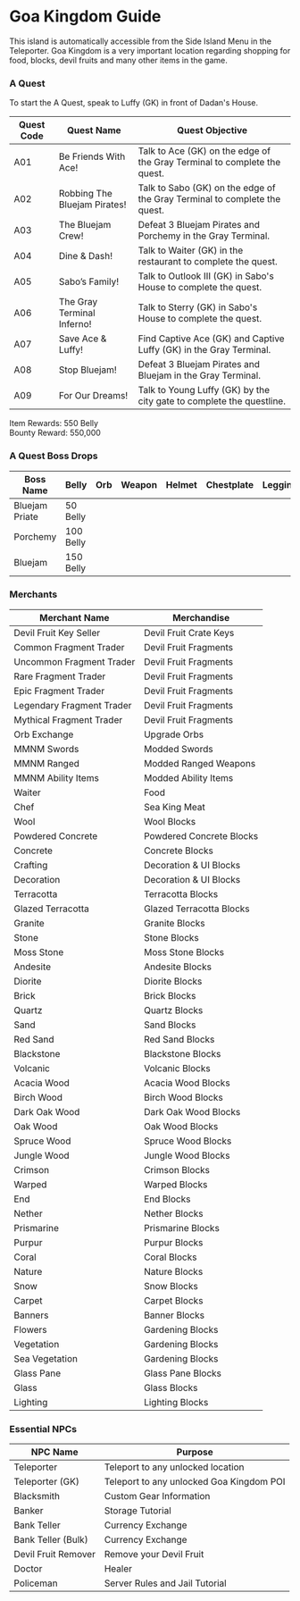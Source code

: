 
# Goa Kingdom Guide

This island is automatically accessible from the Side Island Menu in the Teleporter. Goa Kingdom is a very important location regarding shopping for food, blocks, devil fruits and many other items in the game.

### A Quest

To start the A Quest, speak to Luffy (GK) in front of Dadan's House.

| Quest Code| Quest Name                    | Quest Objective|
|-----------|-----------                    |-----------|
| A01       | Be Friends With Ace!          |Talk to Ace (GK) on the edge of the Gray Terminal to complete the quest.|
| A02       | Robbing The Bluejam Pirates!  |Talk to Sabo (GK) on the edge of the Gray Terminal to complete the quest.|
| A03       | The Bluejam Crew!             |Defeat 3 Bluejam Pirates and Porchemy in the Gray Terminal.|
| A04       | Dine & Dash!                  |Talk to Waiter (GK) in the restaurant to complete the quest.|
| A05       | Sabo’s Family!                |Talk to Outlook III (GK) in Sabo's House to complete the quest.|
| A06       | The Gray Terminal Inferno!    |Talk to Sterry (GK) in Sabo's House to complete the quest.|
| A07       | Save Ace & Luffy!             |Find Captive Ace (GK) and Captive Luffy (GK) in the Gray Terminal.|
| A08       | Stop Bluejam!                 |Defeat 3 Bluejam Pirates and Bluejam in the Gray Terminal.|
| A09       | For Our Dreams!               |Talk to Young Luffy (GK) by the city gate to complete the questline.|

Item Rewards: 550 Belly<br>
Bounty Reward: 550,000

### A Quest Boss Drops

| Boss Name         | Belly      | Orb       | Weapon    | Helmet    | Chestplate | Leggings  | Boots     | Other     |
|-----------        |----------- |-----------|-----------|-----------|----------- |-----------|-----------|-----------|
| Bluejam Priate    | 50 Belly   |           |           |           |            |           |           |           |
| Porchemy          | 100 Belly  |           |           |           |            |           |           |           |
| Bluejam           | 150 Belly  |           |           |           |            |           |           |           |

### Merchants

| Merchant Name             | Merchandise               |
|-------------              |-----------                |
| Devil Fruit Key Seller    | Devil Fruit Crate Keys    |
| Common Fragment Trader    | Devil Fruit Fragments     |
| Uncommon Fragment Trader  | Devil Fruit Fragments     |
| Rare Fragment Trader      | Devil Fruit Fragments     |
| Epic Fragment Trader      | Devil Fruit Fragments     |
| Legendary Fragment Trader | Devil Fruit Fragments     |
| Mythical Fragment Trader  | Devil Fruit Fragments     |
| Orb Exchange              | Upgrade Orbs              |
| MMNM Swords               | Modded Swords             |
| MMNM Ranged               | Modded Ranged Weapons     |
| MMNM Ability Items        | Modded Ability Items      |
| Waiter                    | Food                      |
| Chef                      | Sea King Meat             |
| Wool                      | Wool Blocks               |
| Powdered Concrete         | Powdered Concrete Blocks  |
| Concrete                  | Concrete Blocks           |
| Crafting                  | Decoration & UI Blocks    |
| Decoration                | Decoration & UI Blocks    |
| Terracotta                | Terracotta Blocks         |
| Glazed Terracotta         | Glazed Terracotta Blocks  |
| Granite                   | Granite Blocks            |
| Stone                     | Stone Blocks              |
| Moss Stone                | Moss Stone Blocks         |
| Andesite                  | Andesite Blocks           |
| Diorite                   | Diorite Blocks            |
| Brick                     | Brick Blocks              |
| Quartz                    | Quartz Blocks             |
| Sand                      | Sand Blocks               |
| Red Sand                  | Red Sand Blocks           |
| Blackstone                | Blackstone Blocks         |
| Volcanic                  | Volcanic Blocks           |
| Acacia Wood               | Acacia Wood Blocks        |
| Birch Wood                | Birch Wood Blocks         |
| Dark Oak Wood             | Dark Oak Wood Blocks      |
| Oak Wood                  | Oak Wood Blocks           |
| Spruce Wood               | Spruce Wood Blocks        |
| Jungle Wood               | Jungle Wood Blocks        |
| Crimson                   | Crimson Blocks            |
| Warped                    | Warped Blocks             |
| End                       | End Blocks                |
| Nether                    | Nether Blocks             |
| Prismarine                | Prismarine Blocks         |
| Purpur                    | Purpur Blocks             |
| Coral                     | Coral Blocks              |
| Nature                    | Nature Blocks             |
| Snow                      | Snow Blocks               |
| Carpet                    | Carpet Blocks             |
| Banners                   | Banner Blocks             |
| Flowers                   | Gardening Blocks          |
| Vegetation                | Gardening Blocks          |
| Sea Vegetation            | Gardening Blocks          |
| Glass Pane                | Glass Pane Blocks         |
| Glass                     | Glass Blocks              |
| Lighting                  | Lighting Blocks           |

### Essential NPCs

| NPC Name              | Purpose                                   |
|-------------          |-----------                                |
| Teleporter            | Teleport to any unlocked location         |
| Teleporter (GK)       | Teleport to any unlocked Goa Kingdom POI  |
| Blacksmith            | Custom Gear Information                   |
| Banker                | Storage Tutorial                          |
| Bank Teller           | Currency Exchange                         |
| Bank Teller (Bulk)    | Currency Exchange                         |
| Devil Fruit Remover   | Remove your Devil Fruit                   |
| Doctor                | Healer                         |
| Policeman             | Server Rules and Jail Tutorial            |
